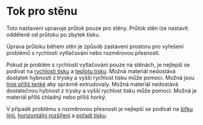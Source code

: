 Tok pro stěnu
====
Toto nastavení upravuje průtok pouze pro stěny. Průtok stěn lze nastavit odděleně od průtoku po zbytek tisku.

Úprava průtoku během stěn je způsob zastavení prostoru pro vyřešení problémů s rychlostí vytlačování nebo rozměrovou přesností.

Pokud je problém s rychlostí vytlačování pouze na stěnách, je nejlepší se podívat na [rychlosti tisku](../speed/speed_wall.md) a [teplotu tisku](material_print_temperature.md). Možná materiál nedostává dostatek hybnosti z trysky a vyšší rychlost tisku může pomoci. Možná jsou [linie příliš tenké](../resolution/wall_line_width.md) aby správně extrudovaly. Možná materiál nedostává dostatečnou hybnost z trysky a vyšší rychlost tisku může pomoci. Možná je materiál příliš chladný nebo příliš horký.

V případě problému s rozměrovou přesností je nejlepší se podívat na [šířku linií](../resolution/wall_line_width.md), [horizontální rozšíření](../shell/xy_offset.md) a [pořadí tisku](../shell/outer_inset_first.md).

